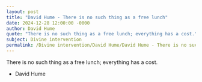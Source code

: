 ```yaml
---
layout: post
title: "David Hume - There is no such thing as a free lunch"
date: 2024-12-28 12:00:00 -0000
author: David Hume
quote: "There is no such thing as a free lunch; everything has a cost."
subject: Divine intervention
permalink: /Divine intervention/David Hume/David Hume - There is no such thing as a free lunch
---
```


There is no such thing as a free lunch; everything has a cost.

- David Hume

